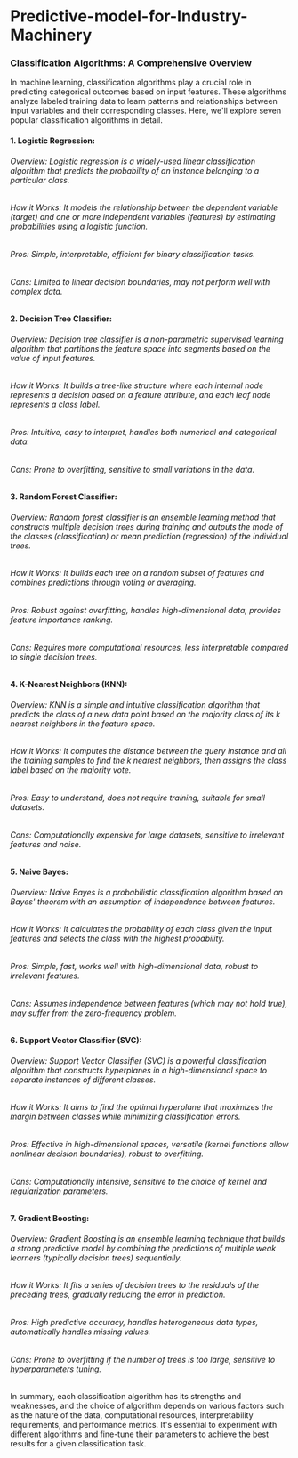 # Predictive-model-for-Industry-Machinery

### Classification Algorithms: A Comprehensive Overview

In machine learning, classification algorithms play a crucial role in predicting categorical outcomes based on input features. These algorithms analyze labeled training data to learn patterns and relationships between input variables and their corresponding classes. Here, we'll explore seven popular classification algorithms in detail.

#### 1. Logistic Regression:
###### Overview: Logistic regression is a widely-used linear classification algorithm that predicts the probability of an instance belonging to a particular class.
###### How it Works: It models the relationship between the dependent variable (target) and one or more independent variables (features) by estimating probabilities using a logistic function.
###### Pros: Simple, interpretable, efficient for binary classification tasks.
###### Cons: Limited to linear decision boundaries, may not perform well with complex data.

#### 2. Decision Tree Classifier:
###### Overview: Decision tree classifier is a non-parametric supervised learning algorithm that partitions the feature space into segments based on the value of input features.
###### How it Works: It builds a tree-like structure where each internal node represents a decision based on a feature attribute, and each leaf node represents a class label.
###### Pros: Intuitive, easy to interpret, handles both numerical and categorical data.
###### Cons: Prone to overfitting, sensitive to small variations in the data.

#### 3. Random Forest Classifier:
###### Overview: Random forest classifier is an ensemble learning method that constructs multiple decision trees during training and outputs the mode of the classes (classification) or mean prediction (regression) of the individual trees.
###### How it Works: It builds each tree on a random subset of features and combines predictions through voting or averaging.
###### Pros: Robust against overfitting, handles high-dimensional data, provides feature importance ranking.
###### Cons: Requires more computational resources, less interpretable compared to single decision trees.

#### 4. K-Nearest Neighbors (KNN):
###### Overview: KNN is a simple and intuitive classification algorithm that predicts the class of a new data point based on the majority class of its k nearest neighbors in the feature space.
###### How it Works: It computes the distance between the query instance and all the training samples to find the k nearest neighbors, then assigns the class label based on the majority vote.
###### Pros: Easy to understand, does not require training, suitable for small datasets.
###### Cons: Computationally expensive for large datasets, sensitive to irrelevant features and noise.

#### 5. Naive Bayes:
###### Overview: Naive Bayes is a probabilistic classification algorithm based on Bayes' theorem with an assumption of independence between features.
###### How it Works: It calculates the probability of each class given the input features and selects the class with the highest probability.
###### Pros: Simple, fast, works well with high-dimensional data, robust to irrelevant features.
###### Cons: Assumes independence between features (which may not hold true), may suffer from the zero-frequency problem.

#### 6. Support Vector Classifier (SVC):
###### Overview: Support Vector Classifier (SVC) is a powerful classification algorithm that constructs hyperplanes in a high-dimensional space to separate instances of different classes.
###### How it Works: It aims to find the optimal hyperplane that maximizes the margin between classes while minimizing classification errors.
###### Pros: Effective in high-dimensional spaces, versatile (kernel functions allow nonlinear decision boundaries), robust to overfitting.
###### Cons: Computationally intensive, sensitive to the choice of kernel and regularization parameters.

#### 7. Gradient Boosting:
###### Overview: Gradient Boosting is an ensemble learning technique that builds a strong predictive model by combining the predictions of multiple weak learners (typically decision trees) sequentially.
###### How it Works: It fits a series of decision trees to the residuals of the preceding trees, gradually reducing the error in prediction.
###### Pros: High predictive accuracy, handles heterogeneous data types, automatically handles missing values.
###### Cons: Prone to overfitting if the number of trees is too large, sensitive to hyperparameters tuning.


In summary, each classification algorithm has its strengths and weaknesses, and the choice of algorithm depends on various factors such as the nature of the data, computational resources, interpretability requirements, and performance metrics. It's essential to experiment with different algorithms and fine-tune their parameters to achieve the best results for a given classification task.

